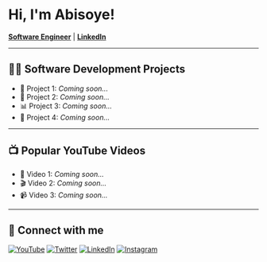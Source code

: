 # Hi, I'm Abisoye!  
[**Software Engineer**](https://github.com/theabisoyelawal) | [**LinkedIn**](https://www.linkedin.com/in/abisoye-lawal-b069952b9/)

---

## 👨‍💻 Software Development Projects
- 🚀 Project 1: *Coming soon...*  
- 🔧 Project 2: *Coming soon...*  
- 📊 Project 3: *Coming soon...*  
- 🧩 Project 4: *Coming soon...*  

---

## 📺 Popular YouTube Videos
- 🎥 Video 1: *Coming soon...*  
- 🎬 Video 2: *Coming soon...*  
- 📹 Video 3: *Coming soon...*  

---

## 🤳 Connect with me
[![YouTube](https://cdn.jsdelivr.net/npm/simple-icons@v3/icons/youtube.svg)](https://www.youtube.com/@AbisoyeLawal-k2e)
[![Twitter](https://cdn.jsdelivr.net/npm/simple-icons@v3/icons/twitter.svg)](https://twitter.com/thesoyelife)
[![LinkedIn](https://cdn.jsdelivr.net/npm/simple-icons@v3/icons/linkedin.svg)](https://www.linkedin.com/in/abisoye-lawal-b069952b9/)
[![Instagram](https://cdn.jsdelivr.net/npm/simple-icons@v3/icons/instagram.svg)](https://www.instagram.com/thesoyelife/)
